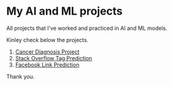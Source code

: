 # My AI and ML projects
All projects that I've worked and practiced in AI and ML models. 

Kinley check below the projects.
1. [Cancer Diagnosis Project](Cancer_Diagnosis.ipynb)
2. [Stack Overflow Tag Prediction](SO_Tag_Predictor.ipynb)
3. [Facebook Link Prediction]()

Thank you.
